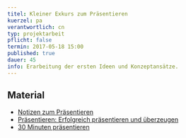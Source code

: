 ```yaml
---
titel: Kleiner Exkurs zum Präsentieren
kuerzel: pa
verantwortlich: cn
typ: projektarbeit
pflicht: false
termin: 2017-05-18 15:00
published: true
dauer: 45
info: Erarbeitung der ersten Ideen und Konzeptansätze.
---
```


## Material
- [Notizen zum Präsentieren](../../download/WPF%20DK%20Pr%C3%A4sentieren.txt)
- [Präsentieren: Erfolgreich präsentieren und überzeugen](https://www.wiso-net.de/document/GABA,AGAB__9783862001620120)
- [30 Minuten präsentieren](https://www.wiso-net.de/document/GABA,AGAB__978386200566696)

